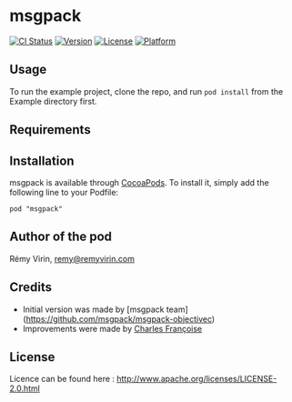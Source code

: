 # msgpack

[![CI Status](https://travis-ci.org/rvi/msgpack-objective-C.svg?style=flat)](https://travis-ci.org/rvirin/msgpack-objective-C)
[![Version](https://img.shields.io/cocoapods/v/msgpack.svg?style=flat)](http://cocoadocs.org/docsets/msgpack)
[![License](https://img.shields.io/cocoapods/l/msgpack.svg?style=flat)](http://cocoadocs.org/docsets/msgpack)
[![Platform](https://img.shields.io/cocoapods/p/msgpack.svg?style=flat)](http://cocoadocs.org/docsets/msgpack)

## Usage

To run the example project, clone the repo, and run `pod install` from the Example directory first.

## Requirements

## Installation

msgpack is available through [CocoaPods](http://cocoapods.org). To install
it, simply add the following line to your Podfile:

    pod "msgpack"

## Author of the pod

Rémy Virin, remy@remyvirin.com

## Credits

* Initial version was made by [msgpack team] (https://github.com/msgpack/msgpack-objectivec)
* Improvements were made by [Charles Françoise](https://github.com/loderunner/msgpack-objectivec)

## License

Licence can be found here : http://www.apache.org/licenses/LICENSE-2.0.html
